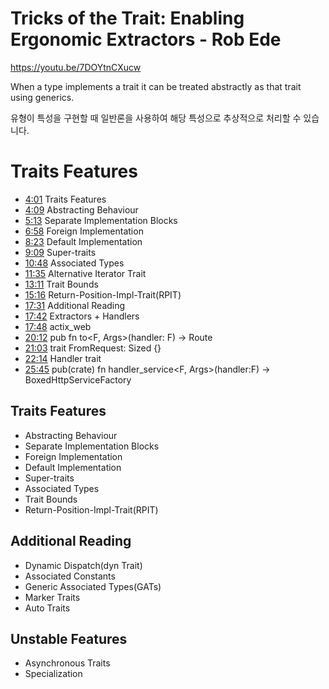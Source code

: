 # Tricks of the Trait: Enabling Ergonomic Extractors - Rob Ede

https://youtu.be/7DOYtnCXucw


When a type implements a trait it can be treated abstractly as that trait using generics.

유형이 특성을 구현할 때 일반론을 사용하여 해당 특성으로 추상적으로 처리할 수 있습니다.

# Traits Features

  - <a href="https://www.youtube.com/watch?v=7DOYtnCXucw&t=241s">4:01</a> Traits Features
  - <a href="https://www.youtube.com/watch?v=7DOYtnCXucw&t=249s">4:09</a> Abstracting Behaviour
  - <a href="https://www.youtube.com/watch?v=7DOYtnCXucw&t=313s">5:13</a> Separate Implementation Blocks
  - <a href="https://www.youtube.com/watch?v=7DOYtnCXucw&t=418s">6:58</a> Foreign Implementation 
  - <a href="https://www.youtube.com/watch?v=7DOYtnCXucw&t=313s">8:23</a> Default Implementation 
  - <a href="https://www.youtube.com/watch?v=7DOYtnCXucw&t=313s">9:09</a> Super-traits
  - <a href="https://www.youtube.com/watch?v=7DOYtnCXucw&t=313s">10:48</a> Associated Types
  - <a href="https://www.youtube.com/watch?v=7DOYtnCXucw&t=313s">11:35</a> Alternative Iterator Trait
  - <a href="https://www.youtube.com/watch?v=7DOYtnCXucw&t=313s">13:11</a> Trait Bounds
  - <a href="https://www.youtube.com/watch?v=7DOYtnCXucw&t=313s">15:16</a> Return-Position-Impl-Trait(RPIT)
  - <a href="https://www.youtube.com/watch?v=7DOYtnCXucw&t=313s">17:31</a> Additional Reading
  - <a href="https://www.youtube.com/watch?v=7DOYtnCXucw&t=313s">17:42</a> Extractors + Handlers
  - <a href="https://www.youtube.com/watch?v=7DOYtnCXucw&t=313s">17:48</a> actix_web
  - <a href="https://www.youtube.com/watch?v=7DOYtnCXucw&t=313s">20:12</a> pub fn to<F, Args>(handler: F) -> Route 
  - <a href="https://www.youtube.com/watch?v=7DOYtnCXucw&t=313s">21:03</a> trait FromRequest: Sized {}
  - <a href="https://www.youtube.com/watch?v=7DOYtnCXucw&t=313s">22:14</a> Handler trait
  - <a href="https://www.youtube.com/watch?v=7DOYtnCXucw&t=313s">25:45</a> pub(crate) fn handler_service<F, Args>(handler:F) -> BoxedHttpServiceFactory

## Traits Features

- Abstracting Behaviour
- Separate Implementation Blocks
- Foreign Implementation 
- Default Implementation 
- Super-traits
- Associated Types
- Trait Bounds
- Return-Position-Impl-Trait(RPIT)

## Additional Reading 

  - Dynamic Dispatch(dyn Trait)
  - Associated Constants
  - Generic Associated Types(GATs)
  - Marker Traits
  - Auto Traits
 
## Unstable Features

  - Asynchronous Traits
  - Specialization
